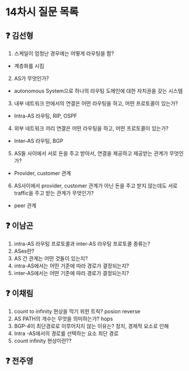 # 14차시 질문 목록

## ❓ 김선형
1. 스케일이 엄청난 경우에는 어떻게 라우팅을 함?
- 계층화를 시킴
2. AS가 무엇인가?
- autonomous System으로 하나의 라우팅 도메인에 대한 자치권을 갖는 시스템
3. 내부 네트워크 안에서의 연결은 어떤 라우팅을 하고, 어떤 프로토콜이 있는가?
- Intra-AS 라우팅, RIP, OSPF
4. 외부 네트워크 끼리 연결은 어떤 라우팅을 하고, 어떤 프로토콜이 있는가?
- Inter-AS 라우팅, BGP
5. AS들 사이에서 서로 돈을 주고 받아서, 연결을 제공하고 제공받는 관계가 무엇인가?
- Provider, customer 관계
6. AS사이에서 provider, customer 관계가 아닌 돈을 주고 받지 않는데도 서로 traffic을 주고 받는 관계가 무엇인가?
- peer 관계
## ❓ 이남곤

1. intra-AS 라우팅 프로토콜과 inter-AS 라우팅 프로토콜 종류는?
2. ASes란?
3. AS 간 관계는 어떤 것들이 있는지?
4. intra-AS에서는 어떤 기준에 따라 경로가 결정되는지?
5. inter-AS에서는 어떤 기준에 따라 경로가 결정되는지?

## ❓ 이채림
1. count to infinity 현상을 막기 위한 트릭? posion reverse
2. AS PATH의 개수는 무엇을 의미하는가? hops
3. BGP-4이 최단경로로 이루어지지 않는 이유는? 정치, 경제적 요소로 인해
4. Intra  -AS에서의 경로를 선택하는 요소 최단 경로
5. count infinity 현상이란??

## ❓ 전주영
